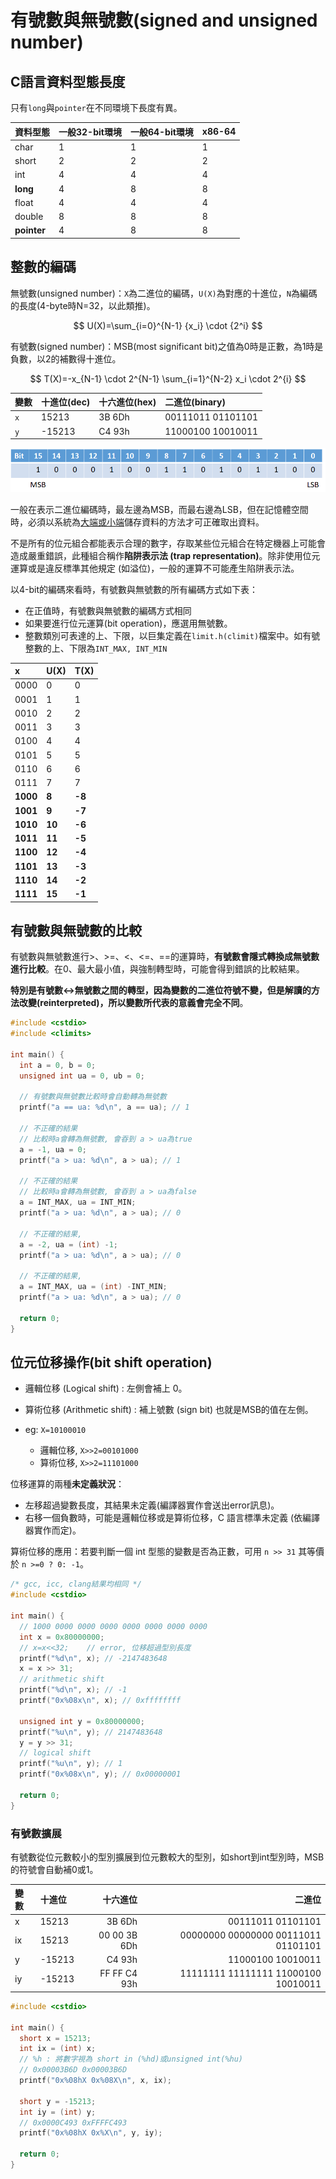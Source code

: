 # 有號數與無號數\(signed and unsigned number\)

## C語言資料型態長度

只有`long`與`pointer`在不同環境下長度有異。

| 資料型態 | 一般32-bit環境 | 一般64-bit環境 | x86-64 |
| :--- | :--- | :--- | :--- |
| char | 1 | 1 | 1 |
| short | 2 | 2 | 2 |
| int | 4 | 4 | 4 |
| **long** | 4 | 8 | 8 |
| float | 4 | 4 | 4 |
| double | 8 | 8 | 8 |
| **pointer** | 4 | 8 | 8 |

## 整數的編碼

無號數\(unsigned number\)：`X`為二進位的編碼，`U(X)`為對應的十進位，`N`為編碼的長度\(4-byte時N=32，以此類推\)。

$$
U(X)=\sum_{i=0}^{N-1} {x_i} \cdot {2^i}
$$

有號數\(signed number\)：MSB\(most significant bit\)之值為0時是正數，為1時是負數，以2的補數得十進位。

$$
T(X)=-x_{N-1} \cdot 2^{N-1} \sum_{i=1}^{N-2} x_i \cdot 2^{i}
$$

| 變數 | 十進位\(dec\) | 十六進位\(hex\) | 二進位\(binary\) |
| :--- | :--- | :--- | :--- |
| `x` | 15213 | 3B 6Dh | 00111011 01101101 |
| `y` | -15213 | C4 93h | 11000100 10010011 |

![MSB\(most significant bit\), LSB\(least significant bit\)](../.gitbook/assets/msb_lsb.png)

一般在表示二進位編碼時，最左邊為MSB，而最右邊為LSB，但在記憶體空間時，必須以系統為[大端或小端](../assembly/big-endian-and-little-endian.md)儲存資料的方法才可正確取出資料。

不是所有的位元組合都能表示合理的數字，存取某些位元組合在特定機器上可能會造成嚴重錯誤，此種組合稱作**陷阱表示法 \(trap representation\)**。除非使用位元運算或是違反標準其他規定 \(如溢位\)，一般的運算不可能產生陷阱表示法。

以4-bit的編碼來看時，有號數與無號數的所有編碼方式如下表：

* 在正值時，有號數與無號數的編碼方式相同
* 如果要進行位元運算\(bit operation\)，應選用無號數。
* 整數類別可表達的上、下限，以巨集定義在`limit.h(climit)`檔案中。如有號整數的上、下限為`INT_MAX, INT_MIN`



| x | U\(X\) | T\(X\) |
| :--- | :--- | :--- |
| 0000 | 0 | 0 |
| 0001 | 1 | 1 |
| 0010 | 2 | 2 |
| 0011 | 3 | 3 |
| 0100 | 4 | 4 |
| 0101 | 5 | 5 |
| 0110 | 6 | 6 |
| 0111 | 7 | 7 |
| **1000** | **8** | **-8** |
| **1001** | **9** | **-7** |
| **1010** | **10** | **-6** |
| **1011** | **11** | **-5** |
| **1100** | **12** | **-4** |
| **1101** | **13** | **-3** |
| **1110** | **14** | **-2** |
| **1111** | **15** | **-1** |

## 有號數與無號數的比較

有號數與無號數進行&gt;、&gt;=、&lt;、&lt;=、==的運算時，**有號數會隱式轉換成無號數進行比較**。在0、最大最小值，與強制轉型時，可能會得到錯誤的比較結果。

**特別是有號數&lt;-&gt;無號數之間的轉型，因為變數的二進位符號不變，但是解讀的方法改變\(reinterpreted\)，所以變數所代表的意義會完全不同**。

```c
#include <cstdio>
#include <climits>

int main() {
  int a = 0, b = 0;
  unsigned int ua = 0, ub = 0;

  // 有號數與無號數比較時會自動轉為無號數
  printf("a == ua: %d\n", a == ua); // 1

  // 不正確的結果
  // 比較時a會轉為無號數, 會昋到 a > ua為true
  a = -1, ua = 0;
  printf("a > ua: %d\n", a > ua); // 1

  // 不正確的結果
  // 比較時a會轉為無號數, 會昋到 a > ua為false
  a = INT_MAX, ua = INT_MIN;
  printf("a > ua: %d\n", a > ua); // 0

  // 不正確的結果,
  a = -2, ua = (int) -1;
  printf("a > ua: %d\n", a > ua); // 0

  // 不正確的結果,
  a = INT_MAX, ua = (int) -INT_MIN;
  printf("a > ua: %d\n", a > ua); // 0

  return 0;
}
```

## 位元位移操作\(bit shift operation\)

* 邏輯位移 \(Logical shift\) : 左側會補上 0。
* 算術位移 \(Arithmetic shift\) : 補上號數 \(sign bit\) 也就是MSB的值在左側。
* eg: `X=10100010`

  * 邏輯位移, `X>>2=00101000`
  * 算術位移, `X>>2=11101000` 



位移運算的兩種**未定義狀況**：

* 左移超過變數長度，其結果未定義\(編譯器實作會送出error訊息\)。
* 右移一個負數時，可能是邏輯位移或是算術位移，C 語言標準未定義 \(依編譯器實作而定\)。

算術位移的應用：若要判斷一個 int 型態的變數是否為正數，可用 `n >> 31` 其等價於 `n >=0 ? 0: -1`。



```c
/* gcc, icc, clang結果均相同 */
#include <cstdio>

int main() {
  // 1000 0000 0000 0000 0000 0000 0000 0000
  int x = 0x80000000;
  // x=x<<32;    // error, 位移超過型別長度
  printf("%d\n", x); // -2147483648
  x = x >> 31;
  // arithmetic shift    
  printf("%d\n", x); // -1
  printf("0x%08x\n", x); // 0xffffffff

  unsigned int y = 0x80000000;
  printf("%u\n", y); // 2147483648
  y = y >> 31;
  // logical shift
  printf("%u\n", y); // 1
  printf("0x%08x\n", y); // 0x00000001

  return 0;
}
```

### 有號數擴展

有號數從位元數較小的型別擴展到位元數較大的型別，如short到int型別時，MSB的符號會自動補0或1。

| 變數 | 十進位 | 十六進位 | 二進位 |
| :--- | :--- | ---: | ---: |
| x | 15213 | 3B 6Dh | 00111011 01101101 |
| ix | 15213 | 00 00 3B 6Dh | 00000000 00000000 00111011 01101101 |
| y | -15213 | C4 93h | 11000100 10010011 |
| iy | -15213 | FF FF C4 93h | 11111111 11111111 11000100 10010011 |

```c
#include <cstdio>

int main() {
  short x = 15213;
  int ix = (int) x;
  // %h : 將數字視為 short in (%hd)或unsigned int(%hu)
  // 0x00003B6D 0x00003B6D
  printf("0x%08hX 0x%08X\n", x, ix);

  short y = -15213;
  int iy = (int) y;
  // 0x0000C493 0xFFFFC493
  printf("0x%08hX 0x%X\n", y, iy);

  return 0;
}
```

